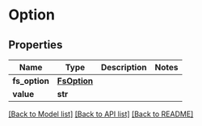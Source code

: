 # Option

## Properties
Name | Type | Description | Notes
------------ | ------------- | ------------- | -------------
**fs_option** | [**FsOption**](FsOption.md) |  | 
**value** | **str** |  | 

[[Back to Model list]](../README.md#documentation-for-models) [[Back to API list]](../README.md#documentation-for-api-endpoints) [[Back to README]](../README.md)


